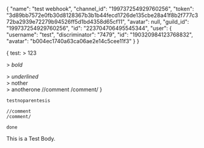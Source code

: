 {
    "name": "test webhook",
    "channel_id": "199737254929760256",
    "token": "3d89bb7572e0fb30d8128367b3b1b44fecd1726de135cbe28a41f8b2f777c372ba2939e72279b94526ff5d1bd4358d65cf11",
    "avatar": null,
    "guild_id": "199737254929760256",
    "id": "223704706495545344",
    "user": {
        "username": "test",
        "discriminator": "7479",
        "id": "190320984123768832",
        "avatar": "b004ec1740a63ca06ae2e14c5cee11f3"
    }
}

{
    test: > 123 <p>
          > *bold* </p>
          > _underlined_ <br>
          > nother </br>
          > anotherone
          //comment
          /comment/
}

    testnoparentesis
    
    //comment
    /comment/
    
    done

<body>
    This is a Test Body.
</body>
